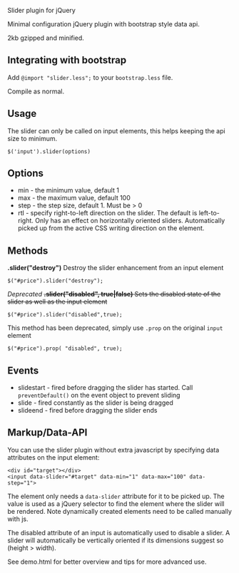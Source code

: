 Slider plugin for jQuery


Minimal configuration jQuery plugin with bootstrap style data api.

2kb gzipped and minified.

Integrating with bootstrap
--------------------------

Add `@import "slider.less";` to your `bootstrap.less` file. 

Compile as normal.

Usage
-----

The slider can only be called on input elements, this helps keeping
the api size to minimum. 

	$('input').slider(options)
	
Options
-------

* min - the minimum value, default 1
* max - the maximum value, default 100
* step - the step size, default 1. Must be > 0
* rtl - specify right-to-left direction on the slider. The default is left-to-right. Only has an effect on horizontally oriented sliders. Automatically picked up from the active CSS writing direction on the element.

Methods
-------

__.slider("destroy")__
Destroy the slider enhancement from an input element

	$("#price").slider("destroy");
	
*Deprecated*  <del>__.slider("disabled", true|false)__
Sets the disabled state of the slider as well as the input element</del><del>

	$("#price").slider("disabled",true);
	
</del>This method has been deprecated, simply use `.prop` on the original `input` element

	$("#price").prop( "disabled", true);
	
Events
------

* slidestart - fired before dragging the slider has started. Call `preventDefault()` on the event object to prevent sliding
* slide - fired constantly as the slider is being dragged
* slideend - fired before dragging the slider ends

Markup/Data-API
--------

You can use the slider plugin without extra javascript by specifying data attributes on the input element:

	<div id="target"></div>
	<input data-slider="#target" data-min="1" data-max="100" data-step="1">
	
The element only needs a `data-slider` attribute for it to be picked up. The value is used as a jQuery selector to find the element where the slider will be rendered. Note dynamically created elements need to be called manually with js.

The disabled attribute of an input is automatically used to disable a slider. A slider will automatically
be vertically oriented if its dimensions suggest so (height > width).

See demo.html for better overview and tips for more advanced use.